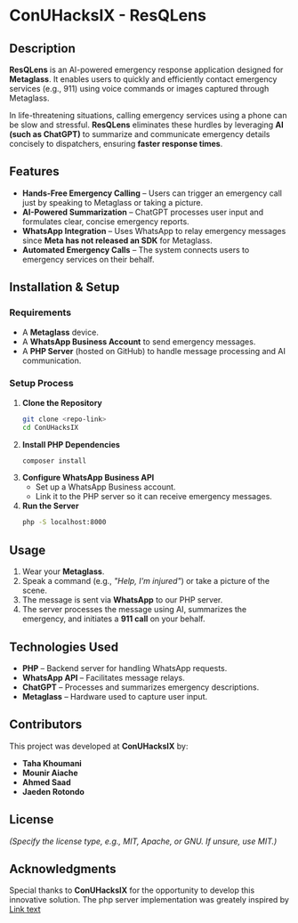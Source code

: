 # ConUHacksIX - ResQLens

## Description
**ResQLens** is an AI-powered emergency response application designed for **Metaglass**. It enables users to quickly and efficiently contact emergency services (e.g., 911) using voice commands or images captured through Metaglass.

In life-threatening situations, calling emergency services using a phone can be slow and stressful. **ResQLens** eliminates these hurdles by leveraging **AI (such as ChatGPT)** to summarize and communicate emergency details concisely to dispatchers, ensuring **faster response times**.

## Features
- **Hands-Free Emergency Calling** – Users can trigger an emergency call just by speaking to Metaglass or taking a picture.
- **AI-Powered Summarization** – ChatGPT processes user input and formulates clear, concise emergency reports.
- **WhatsApp Integration** – Uses WhatsApp to relay emergency messages since **Meta has not released an SDK** for Metaglass.
- **Automated Emergency Calls** – The system connects users to emergency services on their behalf.

## Installation & Setup
### Requirements
- A **Metaglass** device.
- A **WhatsApp Business Account** to send emergency messages.
- A **PHP Server** (hosted on GitHub) to handle message processing and AI communication.

### Setup Process
1. **Clone the Repository**
   ```bash
   git clone <repo-link>
   cd ConUHacksIX
   ```
2. **Install PHP Dependencies**
   ```bash
   composer install
   ```
3. **Configure WhatsApp Business API**
   - Set up a WhatsApp Business account.
   - Link it to the PHP server so it can receive emergency messages.
4. **Run the Server**
   ```bash
   php -S localhost:8000
   ```

## Usage
1. Wear your **Metaglass**.
2. Speak a command (e.g., *"Help, I'm injured"*) or take a picture of the scene.
3. The message is sent via **WhatsApp** to our PHP server.
4. The server processes the message using AI, summarizes the emergency, and initiates a **911 call** on your behalf.

## Technologies Used
- **PHP** – Backend server for handling WhatsApp requests.
- **WhatsApp API** – Facilitates message relays.
- **ChatGPT** – Processes and summarizes emergency descriptions.
- **Metaglass** – Hardware used to capture user input.

## Contributors
This project was developed at **ConUHacksIX** by:
- **Taha Khoumani**
- **Mounir Aiache**
- **Ahmed Saad**
- **Jaeden Rotondo**

## License
*(Specify the license type, e.g., MIT, Apache, or GNU. If unsure, use MIT.)*

## Acknowledgments
Special thanks to **ConUHacksIX** for the opportunity to develop this innovative solution.
The php server implementation was greately inspired by [Link text](https://jovanovski.medium.com/part-2-getting-chatgpt-working-on-meta-smart-glasses-82e74c9a6e1e)
